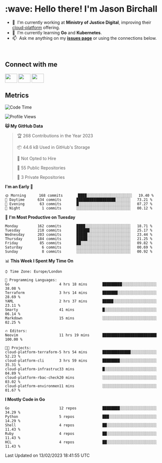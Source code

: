 <h1 align="left" id="jason-title">:wave: Hello there! I'm Jason Birchall</h1>

- :office: &nbsp;I'm currently working at **Ministry of Justice Digital**, improving their [cloud-platform](https://github.com/ministryofjustice/cloud-platform) offering.
- :seedling: &nbsp;I’m currently learning **Go** and **Kubernetes**.
- :mailbox: &nbsp;Ask me anything on my **[issues page]** or using the connections below.


<br>

<h2>Connect with me</h2>
<p>
<a href="https://twitter.com/jsonBirchall" target="blank"><img align="center" src="https://cdn.jsdelivr.net/npm/simple-icons@3.0.1/icons/twitter.svg" alt="" height="30" width="40" /></a>
<a href="https://keybase.io/json0" target="blank"><img align="center" src="https://cdn.jsdelivr.net/npm/simple-icons@3.0.1/icons/keybase.svg" alt="" height="30" width="40" /></a>
<a href="https://www.reddit.com/user/kakorate" target="blank"><img align="center" src="https://cdn.jsdelivr.net/npm/simple-icons@3.0.1/icons/reddit.svg" alt="" height="30" width="40" /></a>
</p>

<h2>Metrics</h2>

<!--START_SECTION:waka-->
![Code Time](http://img.shields.io/badge/Code%20Time-935%20hrs%2018%20mins-blue)

![Profile Views](http://img.shields.io/badge/Profile%20Views-0-blue)

**🐱 My GitHub Data** 

> 🏆 268 Contributions in the Year 2023
 > 
> 📦 44.6 kB Used in GitHub's Storage 
 > 
> 🚫 Not Opted to Hire
 > 
> 📜 55 Public Repositories 
 > 
> 🔑 3 Private Repositories  
 > 
**I'm an Early 🐤** 

```text
🌞 Morning      168 commits       ████░░░░░░░░░░░░░░░░░░░░░   19.40 % 
🌆 Daytime      634 commits       ██████████████████░░░░░░░   73.21 % 
🌃 Evening       63 commits       █░░░░░░░░░░░░░░░░░░░░░░░░   07.27 % 
🌙 Night          1 commits       ░░░░░░░░░░░░░░░░░░░░░░░░░   00.12 % 

```
📅 **I'm Most Productive on Tuesday** 

```text
Monday         162 commits       ████░░░░░░░░░░░░░░░░░░░░░   18.71 % 
Tuesday        218 commits       ██████░░░░░░░░░░░░░░░░░░░   25.17 % 
Wednesday      203 commits       █████░░░░░░░░░░░░░░░░░░░░   23.44 % 
Thursday       184 commits       █████░░░░░░░░░░░░░░░░░░░░   21.25 % 
Friday          85 commits       ██░░░░░░░░░░░░░░░░░░░░░░░   09.82 % 
Saturday         6 commits       ░░░░░░░░░░░░░░░░░░░░░░░░░   00.69 % 
Sunday           8 commits       ░░░░░░░░░░░░░░░░░░░░░░░░░   00.92 % 

```


📊 **This Week I Spent My Time On** 

```text
⌚︎ Time Zone: Europe/London

💬 Programming Languages: 
Go                       4 hrs 18 mins       █████████░░░░░░░░░░░░░░░░   38.08 % 
Terraform                3 hrs 14 mins       ███████░░░░░░░░░░░░░░░░░░   28.69 % 
YAML                     2 hrs 37 mins       █████░░░░░░░░░░░░░░░░░░░░   23.11 % 
Smarty                   41 mins             █░░░░░░░░░░░░░░░░░░░░░░░░   06.14 % 
Markdown                 15 mins             ░░░░░░░░░░░░░░░░░░░░░░░░░   02.25 % 

🔥 Editors: 
Neovim                   11 hrs 19 mins      █████████████████████████   100.00 % 

🐱‍💻 Projects: 
cloud-platform-terraform-5 hrs 54 mins       █████████████░░░░░░░░░░░░   52.23 % 
cloud-platform-cli       3 hrs 59 mins       ████████░░░░░░░░░░░░░░░░░   35.31 % 
cloud-platform-infrastruc33 mins             █░░░░░░░░░░░░░░░░░░░░░░░░   04.89 % 
cloud-platform-rbac-check20 mins             ░░░░░░░░░░░░░░░░░░░░░░░░░   03.02 % 
cloud-platform-environmen11 mins             ░░░░░░░░░░░░░░░░░░░░░░░░░   01.67 % 

```

**I Mostly Code in Go** 

```text
Go                       12 repos            ████████░░░░░░░░░░░░░░░░░   34.29 % 
Python                   5 repos             ███░░░░░░░░░░░░░░░░░░░░░░   14.29 % 
Shell                    4 repos             ██░░░░░░░░░░░░░░░░░░░░░░░   11.43 % 
Ruby                     4 repos             ██░░░░░░░░░░░░░░░░░░░░░░░   11.43 % 
HCL                      4 repos             ██░░░░░░░░░░░░░░░░░░░░░░░   11.43 % 

```



 Last Updated on 13/02/2023 18:41:55 UTC
<!--END_SECTION:waka-->

<!-- links -->

[issues page]: https://github.com/jasonBirchall/jasonBirchall/issues "jasonBirchall/issues"
